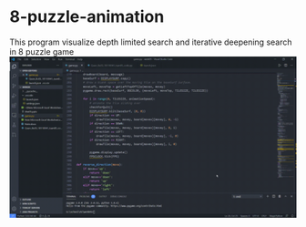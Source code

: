 # 8-puzzle-animation
This program visualize depth limited search and iterative deepening search in 8 puzzle game
![](Quan_BuiSi_18110041_tuan05_video.gif)
